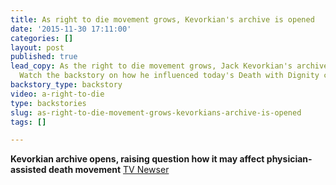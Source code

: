 ```yaml
---
title: As right to die movement grows, Kevorkian's archive is opened
date: '2015-11-30 17:11:00'
categories: []
layout: post
published: true
lead_copy: As the right to die movement grows, Jack Kevorkian's archive is opened.
  Watch the backstory on how he influenced today's Death with Dignity campaign.
backstory_type: backstory
video: a-right-to-die
type: backstories
slug: as-right-to-die-movement-grows-kevorkians-archive-is-opened
tags: []

---
```

**Kevorkian archive opens, raising question how it may affect physician-assisted death movement**
[TV Newser](http://www.newser.com/article/2d505317f7e14ab2af8150cbbd70ff20/kevorkian-archive-opens-raising-question-how-it-may-affect-physician-assisted-death-movement.html)


